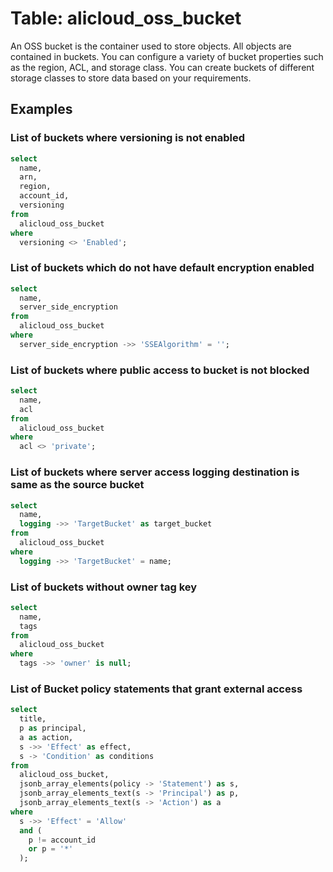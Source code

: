 # Table: alicloud_oss_bucket

An OSS bucket is the container used to store objects. All objects are contained in buckets. You can configure a variety of bucket properties such as the region, ACL, and storage class. You can create buckets of different storage classes to store data based on your requirements.

## Examples

### List of buckets where versioning is not enabled

```sql
select
  name,
  arn,
  region,
  account_id,
  versioning
from
  alicloud_oss_bucket
where
  versioning <> 'Enabled';
```

### List of buckets which do not have default encryption enabled

```sql
select
  name,
  server_side_encryption
from
  alicloud_oss_bucket
where
  server_side_encryption ->> 'SSEAlgorithm' = '';
```

### List of buckets where public access to bucket is not blocked

```sql
select
  name,
  acl
from
  alicloud_oss_bucket
where
  acl <> 'private';
```

### List of buckets where server access logging destination is same as the source bucket

```sql
select
  name,
  logging ->> 'TargetBucket' as target_bucket
from
  alicloud_oss_bucket
where
  logging ->> 'TargetBucket' = name;
```

### List of buckets without owner tag key

```sql
select
  name,
  tags
from
  alicloud_oss_bucket
where
  tags ->> 'owner' is null;
```

### List of Bucket policy statements that grant external access

```sql
select
  title,
  p as principal,
  a as action,
  s ->> 'Effect' as effect,
  s -> 'Condition' as conditions
from
  alicloud_oss_bucket,
  jsonb_array_elements(policy -> 'Statement') as s,
  jsonb_array_elements_text(s -> 'Principal') as p,
  jsonb_array_elements_text(s -> 'Action') as a
where
  s ->> 'Effect' = 'Allow'
  and (
    p != account_id
    or p = '*'
  );
```
